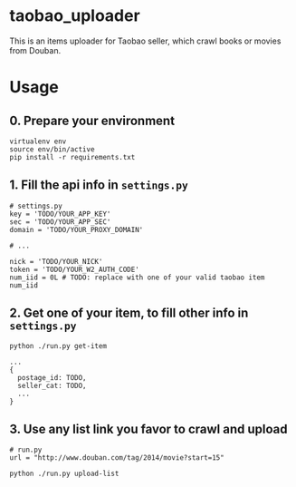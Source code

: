 # taobao_uploader

This is an items uploader for Taobao seller, which crawl books or movies from Douban.

# Usage

## 0. Prepare your environment

    virtualenv env
    source env/bin/active
    pip install -r requirements.txt

## 1. Fill the api info in `settings.py`

    # settings.py
    key = 'TODO/YOUR_APP_KEY'
    sec = 'TODO/YOUR_APP_SEC'
    domain = 'TODO/YOUR_PROXY_DOMAIN'

    # ...

    nick = 'TODO/YOUR_NICK'
    token = 'TODO/YOUR_W2_AUTH_CODE'
    num_iid = 0L # TODO: replace with one of your valid taobao item num_iid

## 2. Get one of your item, to fill other info in `settings.py`

    python ./run.py get-item

    ...
    {
      postage_id: TODO,
      seller_cat: TODO,
      ...
    }

## 3. Use any list link you favor to crawl and upload

    # run.py
    url = "http://www.douban.com/tag/2014/movie?start=15"

    python ./run.py upload-list
